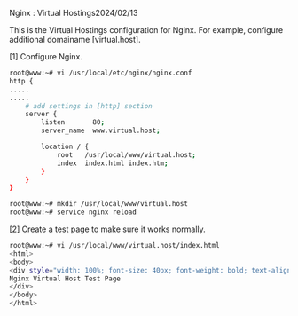 Nginx : Virtual Hostings2024/02/13

This is the Virtual Hostings configuration for Nginx. For example, configure additional domainame [virtual.host].

[1]	Configure Nginx.
```sh
root@www:~# vi /usr/local/etc/nginx/nginx.conf
http {
.....
.....
    # add settings in [http] section
    server {
        listen       80;
        server_name  www.virtual.host;

        location / {
            root   /usr/local/www/virtual.host;
            index  index.html index.htm;
        }
    }
}

root@www:~# mkdir /usr/local/www/virtual.host
root@www:~# service nginx reload
```
[2]	Create a test page to make sure it works normally.
```sh
root@www:~# vi /usr/local/www/virtual.host/index.html
<html>
<body>
<div style="width: 100%; font-size: 40px; font-weight: bold; text-align: center;">
Nginx Virtual Host Test Page
</div>
</body>
</html>
```